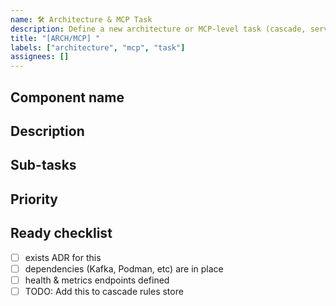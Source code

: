 ```yaml
---
name: 🛠️ Architecture & MCP Task
description: Define a new architecture or MCP-level task (cascade, server, integration)
title: "[ARCH/MCP] "
labels: ["architecture", "mcp", "task"]
assignees: []
---
```


<!-- Use this template for creating architecture or MCP-level tasks. -->
<!-- The agent / team should define sub-tasks or cascade rules accordingly. -->

## Component name
<!-- e.g. "mcp-podman", "cascade rule server", "task master integration" -->

## Description
<!-- What is the goal of this component/task? What problem does it solve? -->

## Sub-tasks
<!-- What subtasks should be created (one per line)? E.g. "build container, write healthcheck, write MCP tool API" -->
<!-- Format: -->
<!-- - [ ] build container -->
<!-- - [ ] add healthcheck -->
<!-- - [ ] define tool APIs -->

## Priority
<!-- Urgency / importance -->

## Ready checklist
<!-- Things to verify before starting: -->

- [ ] exists ADR for this
- [ ] dependencies (Kafka, Podman, etc) are in place
- [ ] health & metrics endpoints defined
- [ ] TODO: Add this to cascade rules store
